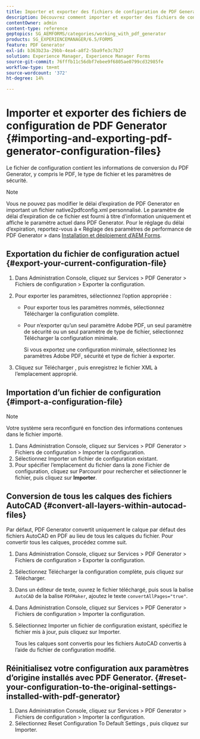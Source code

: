 ```yaml
---
title: Importer et exporter des fichiers de configuration de PDF Generator
description: Découvrez comment importer et exporter des fichiers de configuration de PDF Generator.
contentOwner: admin
content-type: reference
geptopics: SG_AEMFORMS/categories/working_with_pdf_generator
products: SG_EXPERIENCEMANAGER/6.5/FORMS
feature: PDF Generator
exl-id: b363b23a-29bb-4ea4-a8f2-5ba9fe3c7b27
solution: Experience Manager, Experience Manager Forms
source-git-commit: 76fffb11c56dbf7ebee9f6805ae0799cd32985fe
workflow-type: tm+mt
source-wordcount: '372'
ht-degree: 14%

---
```


# Importer et exporter des fichiers de configuration de PDF Generator {#importing-and-exporting-pdf-generator-configuration-files}

Le fichier de configuration contient les informations de conversion du PDF Generator, y compris le PDF, le type de fichier et les paramètres de sécurité.

>[!NOTE]
>
>Vous ne pouvez pas modifier le délai d’expiration de PDF Generator en important un fichier native2pdfconfig.xml personnalisé. Le paramètre de délai d’expiration de ce fichier est fourni à titre d’information uniquement et affiche le paramètre actuel dans PDF Generator. Pour le réglage du délai d’expiration, reportez-vous à « Réglage des paramètres de performance de PDF Generator » dans [Installation et déploiement d’AEM Forms](https://www.adobe.com/go/learn_aemforms_installJBoss_63_fr).

## Exportation du fichier de configuration actuel {#export-your-current-configuration-file}

1. Dans Administration Console, cliquez sur Services > PDF Generator > Fichiers de configuration > Exporter la configuration.
1. Pour exporter les paramètres, sélectionnez l’option appropriée :

   * Pour exporter tous les paramètres nommés, sélectionnez Télécharger la configuration complète.
   * Pour n’exporter qu’un seul paramètre Adobe PDF, un seul paramètre de sécurité ou un seul paramètre de type de fichier, sélectionnez Télécharger la configuration minimale.

     Si vous exportez une configuration minimale, sélectionnez les paramètres Adobe PDF, sécurité et type de fichier à exporter.

1. Cliquez sur Télécharger , puis enregistrez le fichier XML à l’emplacement approprié.

## Importation d’un fichier de configuration {#import-a-configuration-file}

>[!NOTE]
>
>Votre système sera reconfiguré en fonction des informations contenues dans le fichier importé.

1. Dans Administration Console, cliquez sur Services > PDF Generator > Fichiers de configuration > Importer la configuration.
1. Sélectionnez Importer un fichier de configuration existant.
1. Pour spécifier l’emplacement du fichier dans la zone Fichier de configuration, cliquez sur Parcourir pour rechercher et sélectionner le fichier, puis cliquez sur **Importer**.

## Conversion de tous les calques des fichiers AutoCAD {#convert-all-layers-within-autocad-files}

Par défaut, PDF Generator convertit uniquement le calque par défaut des fichiers AutoCAD en PDF au lieu de tous les calques du fichier. Pour convertir tous les calques, procédez comme suit.

1. Dans Administration Console, cliquez sur Services > PDF Generator > Fichiers de configuration > Exporter la configuration.
1. Sélectionnez Télécharger la configuration complète, puis cliquez sur Télécharger.
1. Dans un éditeur de texte, ouvrez le fichier téléchargé, puis sous la balise `AutoCAD` de la balise `PDFMaker`, ajoutez le texte `convertAllPages="true"`.
1. Dans Administration Console, cliquez sur Services > PDF Generator > Fichiers de configuration > Importer la configuration.
1. Sélectionnez Importer un fichier de configuration existant, spécifiez le fichier mis à jour, puis cliquez sur Importer.

   Tous les calques sont convertis pour les fichiers AutoCAD convertis à l’aide du fichier de configuration modifié.

## Réinitialisez votre configuration aux paramètres d’origine installés avec PDF Generator. {#reset-your-configuration-to-the-original-settings-installed-with-pdf-generator}

1. Dans Administration Console, cliquez sur Services > PDF Generator > Fichiers de configuration > Importer la configuration.
1. Sélectionnez Reset Configuration To Default Settings , puis cliquez sur Importer.
